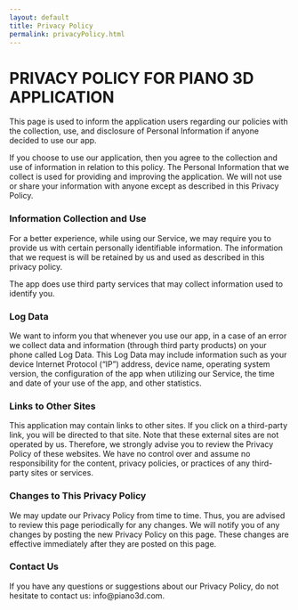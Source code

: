 ```yaml
---
layout: default
title: Privacy Policy
permalink: privacyPolicy.html
---
```


<div class="container col-10 col-md-6 privacy-policy p-4">
		<h1 class="mt-2 mb-3">PRIVACY POLICY FOR PIANO 3D APPLICATION</h1>
		<p>
			This page is used to inform the application users regarding our policies with the collection, use, and disclosure of Personal
			Information if anyone decided to use our app.
		</p>
		<p>
			If you choose to use our application, then you agree to the collection and use of information in relation to this policy.
			The Personal Information that we collect is used for providing and improving the application. We will not use or share
			your information with anyone except as described in this Privacy Policy.
		</p>
		<h3>Information Collection and Use</h3>
		<p>
			For a better experience, while using our Service, we may require you to provide us with certain personally identifiable information.
			The information that we request is will be retained by us and used as described in this privacy policy.
		</p>
		<p>
			The app does use third party services that may collect information used to identify you.
		</p>
		<h3>Log Data</h3>
		<p>
			We want to inform you that whenever you use our app, in a case of an error we collect data and information (through third
			party products) on your phone called Log Data. This Log Data may include information such as your device Internet Protocol
			(“IP”) address, device name, operating system version, the configuration of the app when utilizing our Service, the time
			and date of your use of the app, and other statistics.
		</p>
		<h3>Links to Other Sites</h3>
		<p>
			This application may contain links to other sites. If you click on a third-party link, you will be directed to that site.
			Note that these external sites are not operated by us. Therefore, we strongly advise you to review the Privacy Policy
			of these websites. We have no control over and assume no responsibility for the content, privacy policies, or practices
			of any third-party sites or services.
		</p>
		<h3>
			Changes to This Privacy Policy
		</h3>
		<p>
			We may update our Privacy Policy from time to time. Thus, you are advised to review this page periodically for any changes.
			We will notify you of any changes by posting the new Privacy Policy on this page. These changes are effective immediately
			after they are posted on this page.
		</p>
		<h3>
			Contact Us
		</h3>
		<p>
			If you have any questions or suggestions about our Privacy Policy, do not hesitate to contact us: info@piano3d.com.
		</p>
</div>